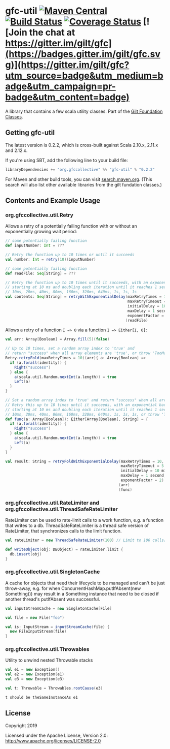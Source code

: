 # gfc-util [![Maven Central](https://maven-badges.herokuapp.com/maven-central/org.gfccollective/gfc-util_2.12/badge.svg?style=plastic)](https://maven-badges.herokuapp.com/maven-central/org.gfccollective/gfc-util_2.12) [![Build Status](https://travis-ci.org/gilt/gfc-util.svg?branch=master)](https://travis-ci.org/gilt/gfc-util) [![Coverage Status](https://coveralls.io/repos/gilt/gfc-util/badge.svg?branch=master&service=github)](https://coveralls.io/github/gilt/gfc-util?branch=master) [![Join the chat at https://gitter.im/gilt/gfc](https://badges.gitter.im/gilt/gfc.svg)](https://gitter.im/gilt/gfc?utm_source=badge&utm_medium=badge&utm_campaign=pr-badge&utm_content=badge)

A library that contains a few scala utility classes. Part of the [Gilt Foundation Classes](https://github.com/saksdirect?q=gfc).

## Getting gfc-util

The latest version is 0.2.2, which is cross-built against Scala 2.10.x, 2.11.x and 2.12.x.

If you're using SBT, add the following line to your build file:

```scala
libraryDependencies += "org.gfccollective" %% "gfc-util" % "0.2.2"
```

For Maven and other build tools, you can visit [search.maven.org](http://search.maven.org/#search%7Cga%7C1%7Corg.gfccollective%20gfc).
(This search will also list other available libraries from the gilt fundation classes.)

## Contents and Example Usage

### org.gfccollective.util.Retry

Allows a retry of a potentially failing function with or without an exponentially growing wait period:
```scala
// some potentially failing function
def inputNumber: Int = ???

// Retry the function up to 10 times or until it succeeds
val number: Int = retry(10)(inputNumber)
```
```scala
// some potentially failing function
def readFile: Seq[String] = ???

// Retry the function up to 10 times until it succeeds, with an exponential backoff,
// starting at 10 ms and doubling each iteration until it reaches 1 second, i.e.
// 10ms, 20ms, 40ms, 80ms, 160ms, 320ms, 640ms, 1s, 1s, 1s
val contents: Seq[String] = retryWithExponentialDelay(maxRetryTimes = 10,
                                                      maxRetryTimeout = 5 minutes fromNow,
                                                      initialDelay = 10 millis,
                                                      maxDelay = 1 second,
                                                      exponentFactor = 2)
                                                     (readFile)
```

Allows a retry of a function `I => O` via a function `I => Either[I, O]`:
```scala
val arr: Array[Boolean] = Array.fill(5)(false)

// Up to 10 times, set a random array index to 'true' and 
// return "success" when all array elements are 'true', or throw 'TooManyRetries'
Retry.retryFold(maxRetryTimes = 10)(arr){ a: Array[Boolean] =>
  if (a.forall(identity)) {
    Right("success")
  } else {
    a(scala.util.Random.nextInt(a.length)) = true
    Left(a)
  }
}
```
```scala
// Set a random array index to 'true' and return "success" when all array elements are 'true'.
// Retry this up to 10 times until it succeeds, with an exponential backoff,
// starting at 10 ms and doubling each iteration until it reaches 1 second, i.e.
// 10ms, 20ms, 40ms, 80ms, 160ms, 320ms, 640ms, 1s, 1s, 1s, or throw 'TooManyRetries'
def func(a: Array[Boolean]): Either[Array[Boolean], String] = {
  if (a.forall(identity)) {
    Right("success")
  } else {
    a(scala.util.Random.nextInt(a.length)) = true
    Left(a)
  }
}

val result: String = retryFoldWithExponentialDelay(maxRetryTimes = 10,
                                                   maxRetryTimeout = 5 minutes fromNow,
                                                   initialDelay = 10 millis,
                                                   maxDelay = 1 second,
                                                   exponentFactor = 2)
                                                  (arr)
                                                  (func)
```


### org.gfccollective.util.RateLimiter and org.gfccollective.util.ThreadSafeRateLimiter

RateLimiter can be used to rate-limit calls to a work function, e.g. a function that writes to a db.
ThreadSafeRateLimiter is a thread safe version of RateLimiter, that synchronizes calls to the limit function.
```scala
val rateLimiter = new ThreadSafeRateLimiter(100) // Limit to 100 calls/second

def writeObject(obj: DBObject) = rateLimiter.limit {
  db.insert(obj)
}
```

### org.gfccollective.util.SingletonCache

A cache for objects that need their lifecycle to be managed and can't be just throw-away,
e.g. for when ConcurrentHashMap.putIfAbsent(new Something()) may result in a Something
instance that need to be closed if another thread's putIfAbsent was successful.
```scala
val inputStreamCache = new SingletonCache[File]

val file = new File("foo")

val is: InputStream = inputStreamCache(file) {
  new FileInputStream(file)
}
```

### org.gfccollective.util.Throwables

Utility to unwind nested Throwable stacks
```scala
val e1 = new Exception()
val e2 = new Exception(e1)
val e3 = new Exception(e3)

val t: Throwable = Throwables.rootCause(e3)

t should be theSameInstanceAs e1
```

## License
Copyright 2019

Licensed under the Apache License, Version 2.0: http://www.apache.org/licenses/LICENSE-2.0
